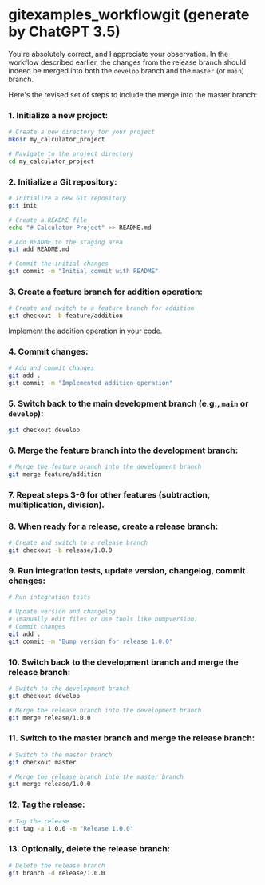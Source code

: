 # gitexamples_workflowgit (generate by ChatGPT 3.5)

You're absolutely correct, and I appreciate your observation. In the workflow described earlier, the changes from the release branch should indeed be merged into both the `develop` branch and the `master` (or `main`) branch.

Here's the revised set of steps to include the merge into the master branch:

### 1. Initialize a new project:

```bash
# Create a new directory for your project
mkdir my_calculator_project

# Navigate to the project directory
cd my_calculator_project
```

### 2. Initialize a Git repository:

```bash
# Initialize a new Git repository
git init

# Create a README file
echo "# Calculator Project" >> README.md

# Add README to the staging area
git add README.md

# Commit the initial changes
git commit -m "Initial commit with README"
```

### 3. Create a feature branch for addition operation:

```bash
# Create and switch to a feature branch for addition
git checkout -b feature/addition
```

Implement the addition operation in your code.

### 4. Commit changes:

```bash
# Add and commit changes
git add .
git commit -m "Implemented addition operation"
```

### 5. Switch back to the main development branch (e.g., `main` or `develop`):

```bash
git checkout develop
```

### 6. Merge the feature branch into the development branch:

```bash
# Merge the feature branch into the development branch
git merge feature/addition
```

### 7. Repeat steps 3-6 for other features (subtraction, multiplication, division).

### 8. When ready for a release, create a release branch:

```bash
# Create and switch to a release branch
git checkout -b release/1.0.0
```

### 9. Run integration tests, update version, changelog, commit changes:

```bash
# Run integration tests

# Update version and changelog
# (manually edit files or use tools like bumpversion)
# Commit changes
git add .
git commit -m "Bump version for release 1.0.0"
```

### 10. Switch back to the development branch and merge the release branch:

```bash
# Switch to the development branch
git checkout develop

# Merge the release branch into the development branch
git merge release/1.0.0
```

### 11. Switch to the master branch and merge the release branch:

```bash
# Switch to the master branch
git checkout master

# Merge the release branch into the master branch
git merge release/1.0.0
```

### 12. Tag the release:

```bash
# Tag the release
git tag -a 1.0.0 -m "Release 1.0.0"
```

### 13. Optionally, delete the release branch:

```bash
# Delete the release branch
git branch -d release/1.0.0
```


